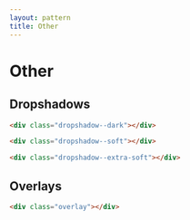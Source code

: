 ```yaml
---
layout: pattern
title: Other
---
```


<h1>Other</h1>

<h2>Dropshadows</h2>

<div class="components-preview">

  <div class="components-swatch dropshadow--dark"></div>

</div>

<div class="components-code" markdown="1">

```html
<div class="dropshadow--dark"></div>
```

</div>

<div class="components-preview">

  <div class="components-swatch dropshadow--soft"></div>

</div>

<div class="components-code" markdown="1">

```html
<div class="dropshadow--soft"></div>
```

</div>

<div class="components-preview">

  <div class="components-swatch dropshadow--extra-soft"></div>

</div>

<div class="components-code" markdown="1">

```html
<div class="dropshadow--extra-soft"></div>
```

</div>

<h2>Overlays</h2>

<div class="components-preview">

  <div class="components-swatch overlay"></div>

</div>

<div class="components-code" markdown="1">

```html
<div class="overlay"></div>
```

</div>
